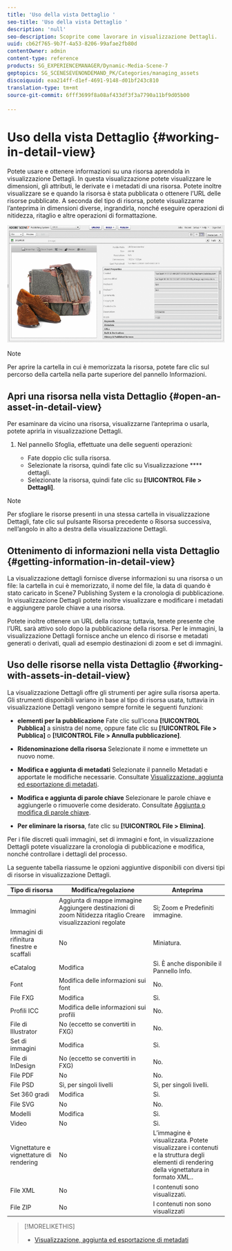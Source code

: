 ```yaml
---
title: 'Uso della vista Dettaglio '
seo-title: 'Uso della vista Dettaglio '
description: 'null'
seo-description: Scoprite come lavorare in visualizzazione Dettagli.
uuid: cb62f765-9b7f-4a53-8206-99afae2fb80d
contentOwner: admin
content-type: reference
products: SG_EXPERIENCEMANAGER/Dynamic-Media-Scene-7
geptopics: SG_SCENESEVENONDEMAND_PK/Categories/managing_assets
discoiquuid: eaa214ff-d1ef-4691-9148-d01bf243c810
translation-type: tm+mt
source-git-commit: 6fff3699f8a08af433df3f3a7790a11bf9d05b00

---
```



# Uso della vista Dettaglio {#working-in-detail-view}

Potete usare e ottenere informazioni su una risorsa aprendola in visualizzazione Dettagli. In questa visualizzazione potete visualizzare le dimensioni, gli attributi, le derivate e i metadati di una risorsa. Potete inoltre visualizzare se e quando la risorsa è stata pubblicata o ottenere l’URL delle risorse pubblicate. A seconda del tipo di risorsa, potete visualizzarne l’anteprima in dimensioni diverse, ingrandirla, nonché eseguire operazioni di nitidezza, ritaglio e altre operazioni di formattazione.

<!-- 

Comment Type: remark
Last Modified By: Rick Brough (rbrough)
Last Modified Date: 2018-06-14T13:52:46.623-0400

<p>as_detail_view_popup.png found in Downloads on local in folder "scene7-images"</p>

 -->

![Vista dettagli](/help/assets/image_0.img.png)

>[!NOTE]
>
>Per aprire la cartella in cui è memorizzata la risorsa, potete fare clic sul percorso della cartella nella parte superiore del pannello Informazioni.

## Apri una risorsa nella vista Dettaglio {#open-an-asset-in-detail-view}

Per esaminare da vicino una risorsa, visualizzarne l’anteprima o usarla, potete aprirla in visualizzazione Dettagli.

1. Nel pannello Sfoglia, effettuate una delle seguenti operazioni:

   * Fate doppio clic sulla risorsa.
   * Selezionate la risorsa, quindi fate clic su Visualizzazione **** dettagli.
   * Selezionate la risorsa, quindi fate clic su **[!UICONTROL File &gt; Dettagli]**.

>[!NOTE]
>
>Per sfogliare le risorse presenti in una stessa cartella in visualizzazione Dettagli, fate clic sul pulsante Risorsa precedente o Risorsa successiva, nell’angolo in alto a destra della visualizzazione Dettagli.

## Ottenimento di informazioni nella vista Dettaglio {#getting-information-in-detail-view}

La visualizzazione dettagli fornisce diverse informazioni su una risorsa o un file: la cartella in cui è memorizzato, il nome del file, la data di quando è stato caricato in Scene7 Publishing System e la cronologia di pubblicazione. In visualizzazione Dettagli potete inoltre visualizzare e modificare i metadati e aggiungere parole chiave a una risorsa.

Potete inoltre ottenere un URL della risorsa; tuttavia, tenete presente che l’URL sarà attivo solo dopo la pubblicazione della risorsa. Per le immagini, la visualizzazione Dettagli fornisce anche un elenco di risorse e metadati generati o derivati, quali ad esempio destinazioni di zoom e set di immagini.

## Uso delle risorse nella vista Dettaglio {#working-with-assets-in-detail-view}

La visualizzazione Dettagli offre gli strumenti per agire sulla risorsa aperta. Gli strumenti disponibili variano in base al tipo di risorsa usata, tuttavia in visualizzazione Dettagli vengono sempre fornite le seguenti funzioni:

* **elementi per la pubblicazione** Fate clic sull’icona **[!UICONTROL Pubblica]** a sinistra del nome, oppure fate clic su **[!UICONTROL File &gt; Pubblica]** o **[!UICONTROL File &gt; Annulla pubblicazione]**.

* **Ridenominazione della risorsa** Selezionate il nome e immettete un nuovo nome.

* **Modifica e aggiunta di metadati** Selezionate il pannello Metadati e apportate le modifiche necessarie. Consultate [Visualizzazione, aggiunta ed esportazione di metadati](/help/viewing-adding-exporting-metadata.md).

* **Modifica e aggiunta di parole chiave** Selezionare le parole chiave e aggiungerle o rimuoverle come desiderato. Consultate [Aggiunta o modifica di parole chiave](/help/viewing-adding-exporting-metadata.md).

* **Per eliminare la risorsa**, fate clic su **[!UICONTROL File &gt; Elimina]**.

Per i file discreti quali immagini, set di immagini e font, in visualizzazione Dettagli potete visualizzare la cronologia di pubblicazione e modifica, nonché controllare i dettagli del processo.

La seguente tabella riassume le opzioni aggiuntive disponibili con diversi tipi di risorse in visualizzazione Dettagli.

| Tipo di risorsa | Modifica/regolazione | Anteprima |
|--- |--- |--- |
| Immagini | Aggiunta di mappe immagine Aggiungere destinazioni di zoom Nitidezza ritaglio Creare visualizzazioni regolate | Sì; Zoom e Predefiniti immagine. |
| Immagini di rifinitura finestre e scaffali | No | Miniatura. |
| eCatalog | Modifica | Sì. È anche disponibile il Pannello Info. |
| Font | Modifica delle informazioni sui font | No. |
| File FXG | Modifica | Sì. |
| Profili ICC | Modifica delle informazioni sui profili | No. |
| File di Illustrator | No (eccetto se convertiti in FXG) | No. |
| Set di immagini | Modifica | Sì. |
| File di InDesign | No (eccetto se convertiti in FXG) | No. |
| File PDF | No | No. |
| File PSD | Sì, per singoli livelli | Sì, per singoli livelli. |
| Set 360 gradi | Modifica | Sì. |
| File SVG | No | No. |
| Modelli | Modifica | Sì. |
| Video | No | Sì. |
| Vignettature e vignettature di rendering | No | L’immagine è visualizzata. Potete visualizzare i contenuti e la struttura degli elementi di rendering della vignettatura in formato XML.. |
| File XML | No | I contenuti sono visualizzati. |
| File ZIP | No | I contenuti non sono visualizzati |

>[!MORELIKETHIS]
>
>* [Visualizzazione, aggiunta ed esportazione di metadati](viewing-adding-exporting-metadata.md#viewing_adding_and_exporting_metadata)

